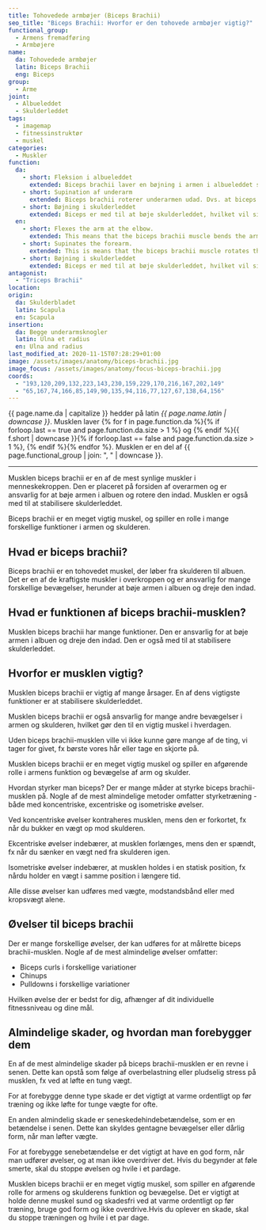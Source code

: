 ```yaml
---
title: Tohovedede armbøjer (Biceps Brachii)
seo_title: "Biceps Brachii: Hvorfor er den tohovede armbøjer vigtig?"
functional_group:
  - Armens fremadføring
  - Armbøjere
name:
  da: Tohovedede armbøjer
  latin: Biceps Brachii
  eng: Biceps
group:
  - Arme
joint:
  - Albueleddet
  - Skulderleddet
tags:
  - imagemap
  - fitnessinstruktør
  - muskel
categories:
  - Muskler
function:
  da:
    - short: Fleksion i albueleddet
      extended: Biceps brachii laver en bøjning i armen i albueleddet som sin primære funktion.
    - short: Supination af underarm
      extended: Biceps brachii roterer underarmen udad. Dvs. at biceps er vende håndfladen fremad (når du står med hænderne langs siden) og opad (hvis du har strakt armene foran dig).
    - short: Bøjning i skulderleddet
      extended: Biceps er med til at bøje skulderleddet, hvilket vil sige at føre overarmen fremad.
  en:
    - short: Flexes the arm at the elbow.
      extended: This means that the biceps brachii muscle bends the arm at the elbow joint such that there is a decrease in the angle between the forearm and the upper arm.
    - short: Supinates the forearm.
      extended: This is means that the biceps brachii muscle rotates the forearm outward (i.e. if your arms are hanging by your sides it is the action of turning your palms forward, or if you forearms are held horizontally it is the action of turning your palms upward).
    - short: Bøjning i skulderleddet
      extended: Biceps er med til at bøje skulderleddet, hvilket vil sige at føre overarmen fremad.
antagonist:
  - "Triceps Brachii"
location:
origin:
  da: Skulderbladet
  latin: Scapula
  en: Scapula
insertion:
  da: Begge underarmsknogler
  latin: Ulna et radius
  en: Ulna and radius
last_modified_at: 2020-11-15T07:28:29+01:00
image: /assets/images/anatomy/biceps-brachii.jpg
image_focus: /assets/images/anatomy/focus-biceps-brachii.jpg
coords:
  - "193,120,209,132,223,143,230,159,229,170,216,167,202,149"
  - "65,167,74,166,85,149,90,135,94,116,77,127,67,138,64,156"
---
```


{{ page.name.da | capitalize }} hedder på latin *{{ page.name.latin | downcase }}*. Musklen laver {% for f in page.function.da %}{% if forloop.last == true and page.function.da.size > 1 %} og {% endif %}{{ f.short | downcase  }}{% if forloop.last == false and page.function.da.size > 1 %}, {% endif %}{% endfor %}. Musklen er en del af {{ page.functional_group | join: ", " | downcase }}.

***

Musklen biceps brachii er en af de mest synlige muskler i menneskekroppen. Den er placeret på forsiden af overarmen og er ansvarlig for at bøje armen i albuen og rotere den indad. Musklen er også med til at stabilisere skulderleddet. 

Biceps brachii er en meget vigtig muskel, og spiller en rolle i mange forskellige funktioner i armen og skulderen.

## Hvad er biceps brachii?

Biceps brachii er en tohovedet muskel, der løber fra skulderen til albuen. Det er en af de kraftigste muskler i overkroppen og er ansvarlig for mange forskellige bevægelser, herunder at bøje armen i albuen og dreje den indad.

## Hvad er funktionen af biceps brachii-musklen? 

Musklen biceps brachii har mange funktioner. Den er ansvarlig for at bøje armen i albuen og dreje den indad. Den er også med til at stabilisere skulderleddet.

## Hvorfor er musklen vigtig?

Musklen biceps brachii er vigtig af mange årsager. En af dens vigtigste funktioner er at stabilisere skulderleddet. 

Musklen biceps brachii er også ansvarlig for mange andre bevægelser i armen og skulderen, hvilket gør den til en vigtig muskel i hverdagen.

Uden biceps brachii-musklen ville vi ikke kunne gøre mange af de ting, vi tager for givet, fx børste vores hår eller tage en skjorte på.

Musklen biceps brachii er en meget vigtig muskel og spiller en afgørende rolle i armens funktion og bevægelse af arm og skulder.

Hvordan styrker man biceps?
Der er mange måder at styrke biceps brachii-musklen på. Nogle af de mest almindelige metoder omfatter styrketræning - både med koncentriske, excentriske og isometriske øvelser.

Ved koncentriske øvelser kontraheres musklen, mens den er forkortet, fx når du bukker en vægt op mod skulderen.

Ekcentriske øvelser indebærer, at musklen forlænges, mens den er spændt, fx når du sænker en vægt ned fra skulderen igen.

Isometriske øvelser indebærer, at musklen holdes i en statisk position, fx nårdu holder en vægt i samme position i længere tid.

Alle disse øvelser kan udføres med vægte, modstandsbånd eller med kropsvægt alene.

## Øvelser til biceps brachii

Der er mange forskellige øvelser, der kan udføres for at målrette biceps brachii-musklen. Nogle af de mest almindelige øvelser omfatter:

- Biceps curls i forskellige variationer
- Chinups
- Pulldowns i forskellige variationer

Hvilken øvelse der er bedst for dig, afhænger af dit individuelle fitnessniveau og dine mål. 

## Almindelige skader, og hvordan man forebygger dem

En af de mest almindelige skader på biceps brachii-musklen er en revne i senen. Dette kan opstå som følge af overbelastning eller pludselig stress på musklen, fx ved at løfte en tung vægt.

For at forebygge denne type skade er det vigtigt at varme ordentligt op før træning og ikke løfte for tunge vægte for ofte.

En anden almindelig skade er seneskedehindebetændelse, som er en betændelse i senen. Dette kan skyldes gentagne bevægelser eller dårlig form, når man løfter vægte.

For at forebygge senebetændelse er det vigtigt at have en god form, når man udfører øvelser, og at man ikke overdriver det. Hvis du begynder at føle smerte, skal du stoppe øvelsen og hvile i et pardage.

Musklen biceps brachii er en meget vigtig muskel, som spiller en afgørende rolle for armens og skulderens funktion og bevægelse. Det er vigtigt at holde denne muskel sund og skadesfri ved at varme ordentligt op før træning, bruge god form og ikke overdrive.Hvis du oplever en skade, skal du stoppe træningen og hvile i et par dage.
